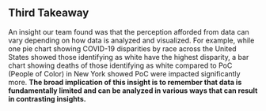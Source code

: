 ## Third Takeaway
An insight our team found was that the perception afforded from data can vary depending on how data is analyzed and visualized. For example, while one pie chart showing COVID-19 disparities by race across the United States showed those identifying as white have the highest disparity, a bar chart showing deaths of those identifying as white compared to PoC (People of Color) in New York showed PoC were impacted significantly more. **The broad implication of this insight is to remember that data is fundamentally limited and can be analyzed in various ways that can result in contrasting insights.**
